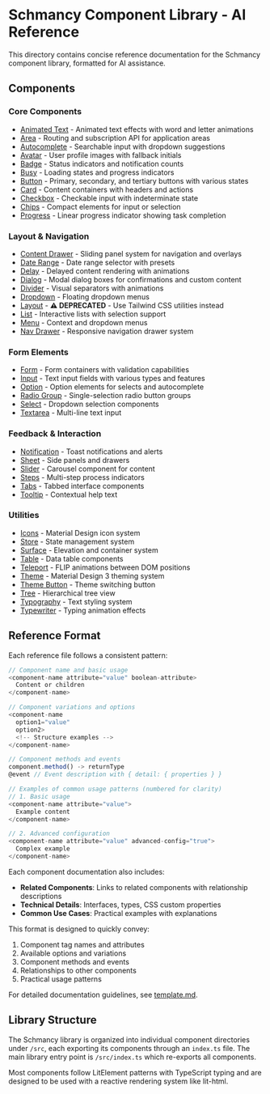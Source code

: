 # Schmancy Component Library - AI Reference

This directory contains concise reference documentation for the Schmancy component library, formatted for AI assistance.

## Components

### Core Components
- [Animated Text](./animated-text.md) - Animated text effects with word and letter animations
- [Area](./area.md) - Routing and subscription API for application areas
- [Autocomplete](./autocomplete.md) - Searchable input with dropdown suggestions
- [Avatar](./avatar.md) - User profile images with fallback initials
- [Badge](./badge.md) - Status indicators and notification counts
- [Busy](./busy.md) - Loading states and progress indicators
- [Button](./button.md) - Primary, secondary, and tertiary buttons with various states
- [Card](./card.md) - Content containers with headers and actions
- [Checkbox](./checkbox.md) - Checkable input with indeterminate state
- [Chips](./chips.md) - Compact elements for input or selection
- [Progress](./progress.md) - Linear progress indicator showing task completion

### Layout & Navigation
- [Content Drawer](./content-drawer.md) - Sliding panel system for navigation and overlays
- [Date Range](./date-range.md) - Date range selector with presets
- [Delay](./delay.md) - Delayed content rendering with animations
- [Dialog](./dialog.md) - Modal dialog boxes for confirmations and custom content
- [Divider](./divider.md) - Visual separators with animations
- [Dropdown](./dropdown.md) - Floating dropdown menus
- [Layout](./layout.md) - **⚠️ DEPRECATED** - Use Tailwind CSS utilities instead
- [List](./list.md) - Interactive lists with selection support
- [Menu](./menu.md) - Context and dropdown menus
- [Nav Drawer](./nav-drawer.md) - Responsive navigation drawer system

### Form Elements
- [Form](./form.md) - Form containers with validation capabilities
- [Input](./input.md) - Text input fields with various types and features
- [Option](./option.md) - Option elements for selects and autocomplete
- [Radio Group](./radio-group.md) - Single-selection radio button groups
- [Select](./select.md) - Dropdown selection components
- [Textarea](./textarea.md) - Multi-line text input

### Feedback & Interaction
- [Notification](./notification.md) - Toast notifications and alerts
- [Sheet](./sheet.md) - Side panels and drawers
- [Slider](./slider.md) - Carousel component for content
- [Steps](./steps.md) - Multi-step process indicators
- [Tabs](./tabs.md) - Tabbed interface components
- [Tooltip](./tooltip.md) - Contextual help text

### Utilities
- [Icons](./icons.md) - Material Design icon system
- [Store](./store.md) - State management system
- [Surface](./surface.md) - Elevation and container system
- [Table](./table.md) - Data table components
- [Teleport](./teleport.md) - FLIP animations between DOM positions
- [Theme](./theme.md) - Material Design 3 theming system
- [Theme Button](./theme-button.md) - Theme switching button
- [Tree](./tree.md) - Hierarchical tree view
- [Typography](./typography.md) - Text styling system
- [Typewriter](./typewriter.md) - Typing animation effects

## Reference Format

Each reference file follows a consistent pattern:

```js
// Component name and basic usage
<component-name attribute="value" boolean-attribute>
  Content or children
</component-name>

// Component variations and options
<component-name 
  option1="value"
  option2>
  <!-- Structure examples -->
</component-name>

// Component methods and events
component.method() -> returnType
@event // Event description with { detail: { properties } }

// Examples of common usage patterns (numbered for clarity)
// 1. Basic usage
<component-name attribute="value">
  Example content
</component-name>

// 2. Advanced configuration
<component-name attribute="value" advanced-config="true">
  Complex example
</component-name>
```

Each component documentation also includes:

- **Related Components**: Links to related components with relationship descriptions
- **Technical Details**: Interfaces, types, CSS custom properties
- **Common Use Cases**: Practical examples with explanations

This format is designed to quickly convey:
1. Component tag names and attributes
2. Available options and variations
3. Component methods and events
4. Relationships to other components
5. Practical usage patterns

For detailed documentation guidelines, see [template.md](./template.md).

## Library Structure

The Schmancy library is organized into individual component directories under `/src`, each exporting its components through an `index.ts` file. The main library entry point is `/src/index.ts` which re-exports all components.

Most components follow LitElement patterns with TypeScript typing and are designed to be used with a reactive rendering system like lit-html.